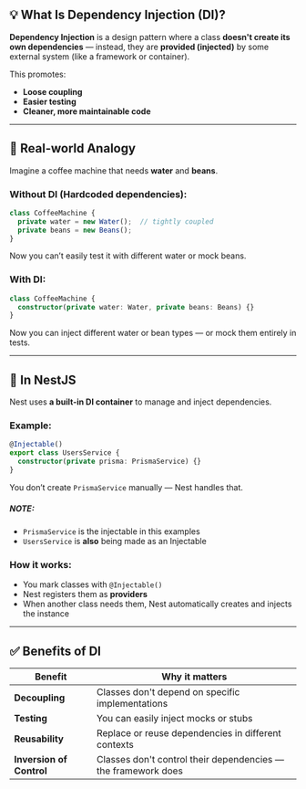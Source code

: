 ## 💡 **What Is Dependency Injection (DI)?**

**Dependency Injection** is a design pattern where a class **doesn't create its own dependencies** — instead, they are **provided (injected)** by some external system (like a framework or container).

This promotes:
- **Loose coupling**
- **Easier testing**
- **Cleaner, more maintainable code**
---
## 🔧 Real-world Analogy

Imagine a coffee machine that needs **water** and **beans**.

### Without DI (Hardcoded dependencies):
``` ts
class CoffeeMachine {
  private water = new Water();  // tightly coupled
  private beans = new Beans();
}
```
Now you can’t easily test it with different water or mock beans.
### With DI:
``` ts
class CoffeeMachine {
  constructor(private water: Water, private beans: Beans) {}
}
```
Now you can inject different water or bean types — or mock them entirely in tests.

---
## 🧱 In NestJS

Nest uses **a built-in DI container** to manage and inject dependencies.
### Example:
``` ts 
@Injectable()
export class UsersService {
  constructor(private prisma: PrismaService) {}
}
```
You don’t create `PrismaService` manually — Nest handles that.
##### NOTE:
- `PrismaService` is the injectable in this examples
- `UsersService` is __also__ being made as an Injectable
### How it works:

- You mark classes with `@Injectable()`
- Nest registers them as **providers**
- When another class needs them, Nest automatically creates and injects the instance

---

## ✅ Benefits of DI
| Benefit                  | Why it matters                                                |
| ------------------------ | ------------------------------------------------------------- |
| **Decoupling**           | Classes don't depend on specific implementations              |
| **Testing**              | You can easily inject mocks or stubs                          |
| **Reusability**          | Replace or reuse dependencies in different contexts           |
| **Inversion of Control** | Classes don't control their dependencies — the framework does |

